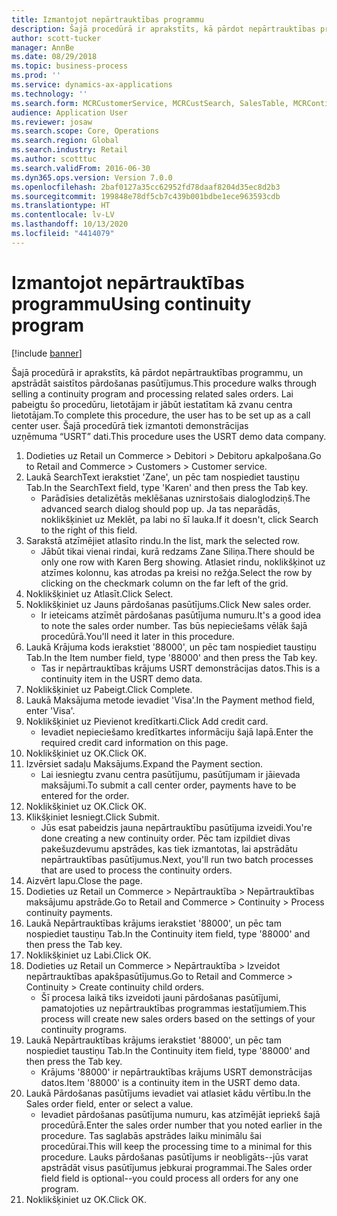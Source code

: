 ```yaml
---
title: Izmantojot nepārtrauktības programmu
description: Šajā procedūrā ir aprakstīts, kā pārdot nepārtrauktības programmu, un apstrādāt saistītos pārdošanas pasūtījumus.
author: scott-tucker
manager: AnnBe
ms.date: 08/29/2018
ms.topic: business-process
ms.prod: ''
ms.service: dynamics-ax-applications
ms.technology: ''
ms.search.form: MCRCustomerService, MCRCustSearch, SalesTable, MCRContinuityCustInfo, MCRCustPaymLookup, CreditCardTokenization, CreditCardLookup, MCRSalesOrderRecap
audience: Application User
ms.reviewer: josaw
ms.search.scope: Core, Operations
ms.search.region: Global
ms.search.industry: Retail
ms.author: scotttuc
ms.search.validFrom: 2016-06-30
ms.dyn365.ops.version: Version 7.0.0
ms.openlocfilehash: 2baf0127a35cc62952fd78daaf8204d35ec8d2b3
ms.sourcegitcommit: 199848e78df5cb7c439b001bdbe1ece963593cdb
ms.translationtype: HT
ms.contentlocale: lv-LV
ms.lasthandoff: 10/13/2020
ms.locfileid: "4414079"
---
```

# <a name="using-continuity-program"></a><span data-ttu-id="bafe5-103">Izmantojot nepārtrauktības programmu</span><span class="sxs-lookup"><span data-stu-id="bafe5-103">Using continuity program</span></span>

[!include [banner](../includes/banner.md)]

<span data-ttu-id="bafe5-104">Šajā procedūrā ir aprakstīts, kā pārdot nepārtrauktības programmu, un apstrādāt saistītos pārdošanas pasūtījumus.</span><span class="sxs-lookup"><span data-stu-id="bafe5-104">This procedure walks through selling a continuity program and processing related sales orders.</span></span> <span data-ttu-id="bafe5-105">Lai pabeigtu šo procedūru, lietotājam ir jābūt iestatītam kā zvanu centra lietotājam.</span><span class="sxs-lookup"><span data-stu-id="bafe5-105">To complete this procedure, the user has to be set up as a call center user.</span></span> <span data-ttu-id="bafe5-106">Šajā procedūrā tiek izmantoti demonstrācijas uzņēmuma “USRT” dati.</span><span class="sxs-lookup"><span data-stu-id="bafe5-106">This procedure uses the USRT demo data company.</span></span>

1. <span data-ttu-id="bafe5-107">Dodieties uz Retail un Commerce > Debitori > Debitoru apkalpošana.</span><span class="sxs-lookup"><span data-stu-id="bafe5-107">Go to Retail and Commerce > Customers > Customer service.</span></span>
2. <span data-ttu-id="bafe5-108">Laukā SearchText ierakstiet 'Zane', un pēc tam nospiediet taustiņu Tab.</span><span class="sxs-lookup"><span data-stu-id="bafe5-108">In the SearchText field, type 'Karen' and then press the Tab key.</span></span>
    * <span data-ttu-id="bafe5-109">Parādīsies detalizētās meklēšanas uznirstošais dialoglodziņš.</span><span class="sxs-lookup"><span data-stu-id="bafe5-109">The advanced search dialog should pop up.</span></span> <span data-ttu-id="bafe5-110">Ja tas neparādās, noklikšķiniet uz Meklēt, pa labi no šī lauka.</span><span class="sxs-lookup"><span data-stu-id="bafe5-110">If it doesn't, click Search to the right of this field.</span></span>  
3. <span data-ttu-id="bafe5-111">Sarakstā atzīmējiet atlasīto rindu.</span><span class="sxs-lookup"><span data-stu-id="bafe5-111">In the list, mark the selected row.</span></span>
    * <span data-ttu-id="bafe5-112">Jābūt tikai vienai rindai, kurā redzams Zane Siliņa.</span><span class="sxs-lookup"><span data-stu-id="bafe5-112">There should be only one row with Karen Berg showing.</span></span> <span data-ttu-id="bafe5-113">Atlasiet rindu, noklikšķinot uz atzīmes kolonnu, kas atrodas pa kreisi no režģa.</span><span class="sxs-lookup"><span data-stu-id="bafe5-113">Select the row by clicking on the checkmark column on the far left of the grid.</span></span>  
4. <span data-ttu-id="bafe5-114">Noklikšķiniet uz Atlasīt.</span><span class="sxs-lookup"><span data-stu-id="bafe5-114">Click Select.</span></span>
5. <span data-ttu-id="bafe5-115">Noklikšķiniet uz Jauns pārdošanas pasūtījums.</span><span class="sxs-lookup"><span data-stu-id="bafe5-115">Click New sales order.</span></span>
    * <span data-ttu-id="bafe5-116">Ir ieteicams atzīmēt pārdošanas pasūtījuma numuru.</span><span class="sxs-lookup"><span data-stu-id="bafe5-116">It's a good idea to note the sales order number.</span></span> <span data-ttu-id="bafe5-117">Tas būs nepieciešams vēlāk šajā procedūrā.</span><span class="sxs-lookup"><span data-stu-id="bafe5-117">You'll need it later in this procedure.</span></span>  
6. <span data-ttu-id="bafe5-118">Laukā Krājuma kods ierakstiet '88000', un pēc tam nospiediet taustiņu Tab.</span><span class="sxs-lookup"><span data-stu-id="bafe5-118">In the Item number field, type '88000' and then press the Tab key.</span></span>
    * <span data-ttu-id="bafe5-119">Tas ir nepārtrauktības krājums USRT demonstrācijas datos.</span><span class="sxs-lookup"><span data-stu-id="bafe5-119">This is a continuity item in the USRT demo data.</span></span>  
7. <span data-ttu-id="bafe5-120">Noklikšķiniet uz Pabeigt.</span><span class="sxs-lookup"><span data-stu-id="bafe5-120">Click Complete.</span></span>
8. <span data-ttu-id="bafe5-121">Laukā Maksājuma metode ievadiet 'Visa'.</span><span class="sxs-lookup"><span data-stu-id="bafe5-121">In the Payment method field, enter 'Visa'.</span></span>
9. <span data-ttu-id="bafe5-122">Noklikšķiniet uz Pievienot kredītkarti.</span><span class="sxs-lookup"><span data-stu-id="bafe5-122">Click Add credit card.</span></span>
    * <span data-ttu-id="bafe5-123">Ievadiet nepieciešamo kredītkartes informāciju šajā lapā.</span><span class="sxs-lookup"><span data-stu-id="bafe5-123">Enter the required credit card information on this page.</span></span>  
10. <span data-ttu-id="bafe5-124">Noklikšķiniet uz OK.</span><span class="sxs-lookup"><span data-stu-id="bafe5-124">Click OK.</span></span>
11. <span data-ttu-id="bafe5-125">Izvērsiet sadaļu Maksājums.</span><span class="sxs-lookup"><span data-stu-id="bafe5-125">Expand the Payment section.</span></span>
    * <span data-ttu-id="bafe5-126">Lai iesniegtu zvanu centra pasūtījumu, pasūtījumam ir jāievada maksājumi.</span><span class="sxs-lookup"><span data-stu-id="bafe5-126">To submit a call center order, payments have to be entered for the order.</span></span>  
12. <span data-ttu-id="bafe5-127">Noklikšķiniet uz OK.</span><span class="sxs-lookup"><span data-stu-id="bafe5-127">Click OK.</span></span>
13. <span data-ttu-id="bafe5-128">Klikšķiniet Iesniegt.</span><span class="sxs-lookup"><span data-stu-id="bafe5-128">Click Submit.</span></span>
    * <span data-ttu-id="bafe5-129">Jūs esat pabeidzis jauna nepārtrauktību pasūtījuma izveidi.</span><span class="sxs-lookup"><span data-stu-id="bafe5-129">You're done creating a new continuity order.</span></span> <span data-ttu-id="bafe5-130">Pēc tam izpildiet divas pakešuzdevumu apstrādes, kas tiek izmantotas, lai apstrādātu nepārtrauktības pasūtījumus.</span><span class="sxs-lookup"><span data-stu-id="bafe5-130">Next, you'll run two batch processes that are used to process the continuity orders.</span></span>  
14. <span data-ttu-id="bafe5-131">Aizvērt lapu.</span><span class="sxs-lookup"><span data-stu-id="bafe5-131">Close the page.</span></span>
15. <span data-ttu-id="bafe5-132">Dodieties uz Retail un Commerce > Nepārtrauktība > Nepārtrauktības maksājumu apstrāde.</span><span class="sxs-lookup"><span data-stu-id="bafe5-132">Go to Retail and Commerce > Continuity > Process continuity payments.</span></span>
16. <span data-ttu-id="bafe5-133">Laukā Nepārtrauktības krājums ierakstiet '88000', un pēc tam nospiediet taustiņu Tab.</span><span class="sxs-lookup"><span data-stu-id="bafe5-133">In the Continuity item field, type '88000' and then press the Tab key.</span></span>
17. <span data-ttu-id="bafe5-134">Noklikšķiniet uz Labi.</span><span class="sxs-lookup"><span data-stu-id="bafe5-134">Click OK.</span></span>
18. <span data-ttu-id="bafe5-135">Dodieties uz Retail un Commerce > Nepārtrauktība > Izveidot nepārtrauktības apakšpasūtījumus.</span><span class="sxs-lookup"><span data-stu-id="bafe5-135">Go to Retail and Commerce > Continuity > Create continuity child orders.</span></span>
    * <span data-ttu-id="bafe5-136">Šī procesa laikā tiks izveidoti jauni pārdošanas pasūtījumi, pamatojoties uz nepārtrauktības programmas iestatījumiem.</span><span class="sxs-lookup"><span data-stu-id="bafe5-136">This process will create new sales orders based on the settings of your continuity programs.</span></span>  
19. <span data-ttu-id="bafe5-137">Laukā Nepārtrauktības krājums ierakstiet '88000', un pēc tam nospiediet taustiņu Tab.</span><span class="sxs-lookup"><span data-stu-id="bafe5-137">In the Continuity item field, type '88000' and then press the Tab key.</span></span>
    * <span data-ttu-id="bafe5-138">Krājums '88000' ir nepārtrauktības krājums USRT demonstrācijas datos.</span><span class="sxs-lookup"><span data-stu-id="bafe5-138">Item '88000' is a continuity item in the USRT demo data.</span></span>  
20. <span data-ttu-id="bafe5-139">Laukā Pārdošanas pasūtījums ievadiet vai atlasiet kādu vērtību.</span><span class="sxs-lookup"><span data-stu-id="bafe5-139">In the Sales order field, enter or select a value.</span></span>
    * <span data-ttu-id="bafe5-140">Ievadiet pārdošanas pasūtījuma numuru, kas atzīmējāt iepriekš šajā procedūrā.</span><span class="sxs-lookup"><span data-stu-id="bafe5-140">Enter the sales order number that you noted earlier in the procedure.</span></span> <span data-ttu-id="bafe5-141">Tas saglabās apstrādes laiku minimālu šai procedūrai.</span><span class="sxs-lookup"><span data-stu-id="bafe5-141">This will keep the processing time to a minimal for this procedure.</span></span> <span data-ttu-id="bafe5-142">Lauks pārdošanas pasūtījums ir neobligāts--jūs varat apstrādāt visus pasūtījumus jebkurai programmai.</span><span class="sxs-lookup"><span data-stu-id="bafe5-142">The Sales order field field is optional--you could process all orders for any one program.</span></span>  
21. <span data-ttu-id="bafe5-143">Noklikšķiniet uz OK.</span><span class="sxs-lookup"><span data-stu-id="bafe5-143">Click OK.</span></span>

